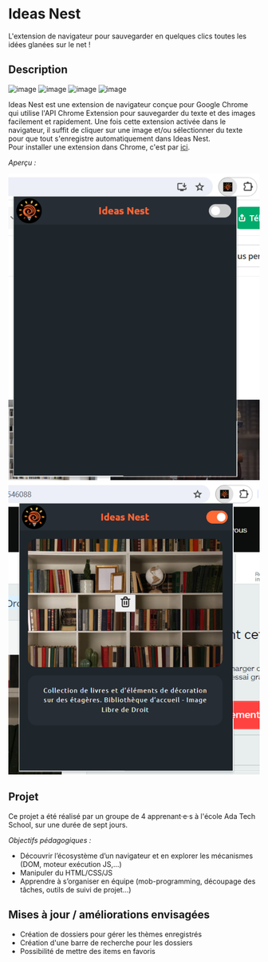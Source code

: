 # Ideas Nest

L'extension de navigateur pour sauvegarder en quelques clics toutes les idées glanées sur le net !

## Description

![image](https://img.shields.io/badge/HTML5-E34F26?style=for-the-badge&logo=html5&logoColor=white) ![image](https://img.shields.io/badge/CSS3-1572B6?style=for-the-badge&logo=css3&logoColor=white) ![image](https://img.shields.io/badge/JavaScript-323330?style=for-the-badge&logo=javascript&logoColor=F7DF1E) ![image](https://img.shields.io/badge/Google_chrome-4285F4?style=for-the-badge&logo=Google-chrome&logoColor=white)

Ideas Nest est une extension de navigateur conçue pour Google Chrome qui utilise l'API Chrome Extension pour sauvegarder du texte et des images facilement et rapidement. Une fois cette extension activée dans le navigateur,  il suffit de cliquer sur une image et/ou sélectionner du texte pour que tout s'enregistre automatiquement dans Ideas Nest.   
Pour installer une extension dans Chrome, c'est par [ici](https://www.codeur.com/tuto/creation-de-site-internet/comment-creer-extension-google-chrome/#etape_4_chargez_votre_extension_dans_chrome_et_verifiez_labsence_derreurs).

_Aperçu :_

![Capture d'écran Ideas Next à l'ouveture de l'extension](./images/Screenshot_ouverture_extension.png)
![Capture d'écran Ideas Next activée](./images/Screenshot_extension_active.png)

## Projet

Ce projet a été réalisé par un groupe de 4 apprenant·e·s à l'école Ada Tech School, sur une durée de sept jours.

_Objectifs pédagogiques :_
* Découvrir l’écosystème d’un navigateur et en explorer les mécanismes (DOM, moteur exécution JS,...)
* Manipuler du HTML/CSS/JS
* Apprendre à s’organiser en équipe (mob-programming, découpage des tâches, outils de suivi de projet...)

## Mises à jour / améliorations envisagées

* Création de dossiers pour gérer les thèmes enregistrés
* Création d'une barre de recherche pour les dossiers
* Possibilité de mettre des items en favoris
